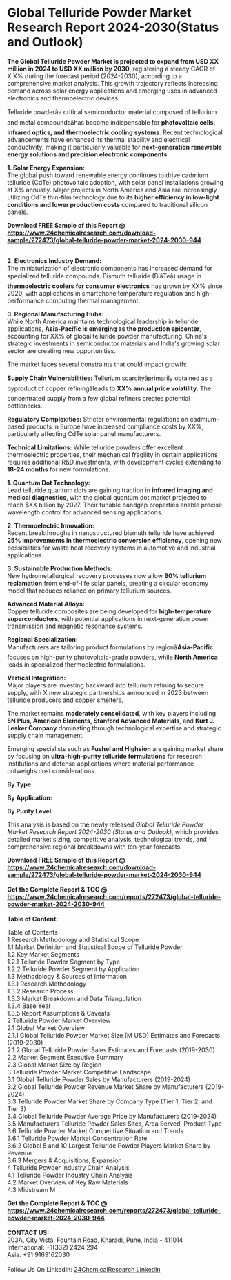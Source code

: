 <h1>Global Telluride Powder Market Research Report 2024-2030(Status and Outlook)</h1><p><strong>The Global Telluride Powder Market is projected to expand from USD XX million in 2024 to USD XX million by 2030</strong>, registering a steady CAGR of X.X% during the forecast period (2024-2030), according to a comprehensive market analysis. This growth trajectory reflects increasing demand across solar energy applications and emerging uses in advanced electronics and thermoelectric devices.</p><p>Telluride powderâa critical semiconductor material composed of tellurium and metal compoundsâhas become indispensable for <strong>photovoltaic cells, infrared optics, and thermoelectric cooling systems</strong>. Recent technological advancements have enhanced its thermal stability and electrical conductivity, making it particularly valuable for <strong>next-generation renewable energy solutions and precision electronic components</strong>.</p><p><strong>1. Solar Energy Expansion:</strong><br>
The global push toward renewable energy continues to drive cadmium telluride (CdTe) photovoltaic adoption, with solar panel installations growing at X% annually. Major projects in North America and Asia are increasingly utilizing CdTe thin-film technology due to its <strong>higher efficiency in low-light conditions and lower production costs</strong> compared to traditional silicon panels.</p><div><b>Download FREE Sample of this Report @ 
            <a href="https://www.24chemicalresearch.com/download-sample/272473/global-telluride-powder-market-2024-2030-944">
            https://www.24chemicalresearch.com/download-sample/272473/global-telluride-powder-market-2024-2030-944</a></b></div><br><p><strong>2. Electronics Industry Demand:</strong><br>
The miniaturization of electronic components has increased demand for specialized telluride compounds. Bismuth telluride (BiâTeâ) usage in <strong>thermoelectric coolers for consumer electronics</strong> has grown by XX% since 2020, with applications in smartphone temperature regulation and high-performance computing thermal management.</p><p><strong>3. Regional Manufacturing Hubs:</strong><br>
While North America maintains technological leadership in telluride applications, <strong>Asia-Pacific is emerging as the production epicenter</strong>, accounting for XX% of global telluride powder manufacturing. China's strategic investments in semiconductor materials and India's growing solar sector are creating new opportunities.</p><p>The market faces several constraints that could impact growth:</p><p><strong>Supply Chain Vulnerabilities:</strong> Tellurium scarcityâprimarily obtained as a byproduct of copper refiningâleads to <strong>XX% annual price volatility</strong>. The concentrated supply from a few global refiners creates potential bottlenecks.</p><p><strong>Regulatory Complexities:</strong> Stricter environmental regulations on cadmium-based products in Europe have increased compliance costs by XX%, particularly affecting CdTe solar panel manufacturers.</p><p><strong>Technical Limitations:</strong> While telluride powders offer excellent thermoelectric properties, their mechanical fragility in certain applications requires additional R&amp;D investments, with development cycles extending to <strong>18-24 months</strong> for new formulations.</p><p><strong>1. Quantum Dot Technology:</strong><br>
Lead telluride quantum dots are gaining traction in <strong>infrared imaging and medical diagnostics</strong>, with the global quantum dot market projected to reach $XX billion by 2027. Their tunable bandgap properties enable precise wavelength control for advanced sensing applications.</p><p><strong>2. Thermoelectric Innovation:</strong><br>
Recent breakthroughs in nanostructured bismuth telluride have achieved <strong>25% improvements in thermoelectric conversion efficiency</strong>, opening new possibilities for waste heat recovery systems in automotive and industrial applications.</p><p><strong>3. Sustainable Production Methods:</strong><br>
New hydrometallurgical recovery processes now allow <strong>90% tellurium reclamation</strong> from end-of-life solar panels, creating a circular economy model that reduces reliance on primary tellurium sources.</p><p><strong>Advanced Material Alloys:</strong><br>
    Copper telluride composites are being developed for <strong>high-temperature superconductors</strong>, with potential applications in next-generation power transmission and magnetic resonance systems.</p><p><strong>Regional Specialization:</strong><br>
    Manufacturers are tailoring product formulations by regionâ<strong>Asia-Pacific</strong> focuses on high-purity photovoltaic-grade powders, while <strong>North America</strong> leads in specialized thermoelectric formulations.</p><p><strong>Vertical Integration:</strong><br>
    Major players are investing backward into tellurium refining to secure supply, with X new strategic partnerships announced in 2023 between telluride producers and copper smelters.</p><p>The market remains <strong>moderately consolidated</strong>, with key players including <strong>5N Plus, American Elements, Stanford Advanced Materials</strong>, and <strong>Kurt J. Lesker Company</strong> dominating through technological expertise and strategic supply chain management.</p><p>Emerging specialists such as <strong>Fushel and Highsion</strong> are gaining market share by focusing on <strong>ultra-high-purity telluride formulations</strong> for research institutions and defense applications where material performance outweighs cost considerations.</p><p><strong>By Type:</strong></p><p><strong>By Application:</strong></p><p><strong>By Purity Level:</strong></p><p>This analysis is based on the newly released <em>Global Telluride Powder Market Research Report 2024-2030 (Status and Outlook)</em>, which provides detailed market sizing, competitive analysis, technological trends, and comprehensive regional breakdowns with ten-year forecasts.</p><div><b>Download FREE Sample of this Report @ 
            <a href="https://www.24chemicalresearch.com/download-sample/272473/global-telluride-powder-market-2024-2030-944">
            https://www.24chemicalresearch.com/download-sample/272473/global-telluride-powder-market-2024-2030-944</a></b></div><br><div><b>Get the Complete Report & TOC @ 
            <a href="https://www.24chemicalresearch.com/reports/272473/global-telluride-powder-market-2024-2030-944">
            https://www.24chemicalresearch.com/reports/272473/global-telluride-powder-market-2024-2030-944</a></b></div><br>
            <b>Table of Content:</b><p>Table of Contents<br />
1 Research Methodology and Statistical Scope<br />
1.1 Market Definition and Statistical Scope of Telluride Powder<br />
1.2 Key Market Segments<br />
1.2.1 Telluride Powder Segment by Type<br />
1.2.2 Telluride Powder Segment by Application<br />
1.3 Methodology & Sources of Information<br />
1.3.1 Research Methodology<br />
1.3.2 Research Process<br />
1.3.3 Market Breakdown and Data Triangulation<br />
1.3.4 Base Year<br />
1.3.5 Report Assumptions & Caveats<br />
2 Telluride Powder Market Overview<br />
2.1 Global Market Overview<br />
2.1.1 Global Telluride Powder Market Size (M USD) Estimates and Forecasts (2019-2030)<br />
2.1.2 Global Telluride Powder Sales Estimates and Forecasts (2019-2030)<br />
2.2 Market Segment Executive Summary<br />
2.3 Global Market Size by Region<br />
3 Telluride Powder Market Competitive Landscape<br />
3.1 Global Telluride Powder Sales by Manufacturers (2019-2024)<br />
3.2 Global Telluride Powder Revenue Market Share by Manufacturers (2019-2024)<br />
3.3 Telluride Powder Market Share by Company Type (Tier 1, Tier 2, and Tier 3)<br />
3.4 Global Telluride Powder Average Price by Manufacturers (2019-2024)<br />
3.5 Manufacturers Telluride Powder Sales Sites, Area Served, Product Type<br />
3.6 Telluride Powder Market Competitive Situation and Trends<br />
3.6.1 Telluride Powder Market Concentration Rate<br />
3.6.2 Global 5 and 10 Largest Telluride Powder Players Market Share by Revenue<br />
3.6.3 Mergers & Acquisitions, Expansion<br />
4 Telluride Powder Industry Chain Analysis<br />
4.1 Telluride Powder Industry Chain Analysis<br />
4.2 Market Overview of Key Raw Materials<br />
4.3 Midstream M</p><div><b>Get the Complete Report & TOC @ 
            <a href="https://www.24chemicalresearch.com/reports/272473/global-telluride-powder-market-2024-2030-944">
            https://www.24chemicalresearch.com/reports/272473/global-telluride-powder-market-2024-2030-944</a></b></div><br><b>CONTACT US:</b><br>
            203A, City Vista, Fountain Road, Kharadi, Pune, India - 411014<br>
            International: +1(332) 2424 294<br>
            Asia: +91 9169162030 <br><br>
            Follow Us On LinkedIn: <a href="https://www.linkedin.com/company/24chemicalresearch/">24ChemicalResearch LinkedIn</a>